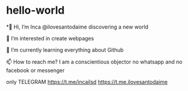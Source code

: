 
# hello-world

*👋 Hi, I’m Inca @ilovesantodaime discovering a new world

👀 I’m interested in create webpages

🌱 I’m currently learning everything about Github

📫 How to reach me? I am a conscientious objector no whatsapp and no facebook or messenger 

only TELEGRAM https://t.me/incailsd https://t.me.ilovesantodaime


